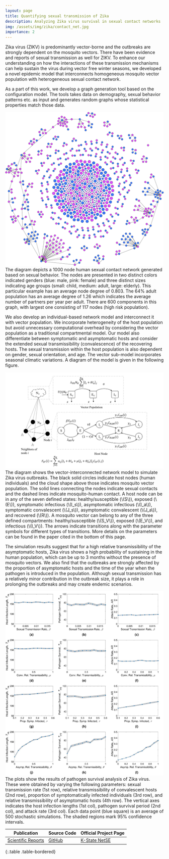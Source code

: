 ```yaml
---
layout: page
title: Quantifying sexual transmission of Zika
description: Analyzing Zika virus survival in sexual contact networks
img: /assets/img/zika/contact_net.jpg
importance: 2
---
```


Zika virus (ZIKV) is predominantly vector-borne and the outbreaks are strongly dependent on the mosquito vectors. There have been evidence and reports of sexual transmission as well for ZIKV. To enhance our understanding on how the interactions of these transmission mechanisms can help sustain the virus during vector free winter seasons, we developed a novel epidemic model that interconnects homogeneous mosquito vector population with heterogeneous sexual contact network.

As a part of this work, we develop a graph generation tool based on the configuration model. The tools takes data on demography, sexual behavior patterns etc. as input and generates random graphs whose statistical properties match those data.

<div class="row justify-content-center">
  <div class="col-sm-10">
    <img class="img-fluid rounded z-depth-1" src="/assets/img/zika/contact_net.jpg" alt="" title="Generated sexual contact network"/>
  </div>
</div>
<div class="caption">
    The diagram depicts a 1000 node human sexual contact network generated based on sexual behavior. The nodes are presented in two distinct colors indicated genders (blue: male, pink: female) and three distinct sizes indicating age groups (small: child, medium: adult, large: elderly). This particular example has an average node degree of 0.803. The 64% adult population has an average degree of 1.26 which indicates the average number of partners per year per adult. There are 600 components in this graph, with largest one consisting of 117 nodes (high risk population).
</div>

We also develop an individual-based network model and interconnect it with vector population. We incorporate heterogeneity of the host population but avoid unnecessary computational overhead by considering the vector population as a traditional compartmental model. Our model also differentiate between symptomatic and asymptomatic hosts and consider the extended sexual transmissibility (convalescence) of the recovering hosts. The sexual transmission within the host population is also dependent on gender, sexual orientation, and age. The vector sub-model incorporates seasonal climatic variations. A diagram of the model is given in the following figure.

<div class="row justify-content-center">
  <div class="col-sm-10">
    <img class="img-fluid rounded z-depth-1" src="/assets/img/zika/inter_model.jpg" alt="" title="Interconnected disease model"/>
  </div>
</div>
<div class="caption">
    The diagram shows the vector-interconnected network model to simulate Zika virus outbreaks. The black solid circles indicate host nodes (human individuals) and the cloud shape above those indicates mosquito vector population. The solid lines connecting the nodes indicate sexual contacts and the dashed lines indicate mosquito-human contact. A host node can be in any of the seven defined states: healthy/susceptible (\(S\)), exposed (\(E\)), symptomatic infectious (\(I_s\)), asymptomatic infectious (\(I_a\)), symptomatic convalescent (\(J_s\)), asymptomatic convalescent (\(J_a\)), and recovered (\(R\)). A mosquito vector can belong to any of the three defined compartments: healthy/susceptible (\(S_V\)), exposed (\(E_V\)), and infectious (\(I_V\)). The arrows indicate transitions along with the parameter symbols for different types of transitions. More details on the parameters can be found in the paper cited in the bottom of this page.
</div>

The simulation results suggest that for a high relative transmissibility of the asymptomatic hosts, Zika virus shows a high probability of sustaining in the human population, which can be up to 3 months without the presence of mosquito vectors. We also find that the outbreaks are strongly affected by the proportion of asymptomatic hosts and the time of the year when the pathogen is introduced in the population. Although sexual transmission has a relatively minor contribution in the outbreak size, it plays a role in prolonging the outbreaks and may create endemic scenarios.

<div class="row justify-content-center">
  <div class="col-sm-10">
    <img class="img-fluid rounded z-depth-1" src="/assets/img/zika/survival.jpg" alt="" title="Pathogen survival analysis"/>
  </div>
</div>
<div class="caption">
    The plots show the results of pathogen survival analysis of Zika virus. These were obtained by varying the following parameters: sexual transmission rate (1st row), relative transmissibility of convalescent hosts (2nd row), proportion of symptomatically infected individuals (3rd row), and relative transmissibility of asymptomatic hosts (4th row). The vertical axes indicates the host infection lengths (1st col), pathogen survival period (2nd col), and attack rate (3rd col). Each data point (blue square) is an average of 500 stochastic simulations. The shaded regions mark 95% confidence intervals.
</div>

| Publication | Source Code | Official Project Page |
|-------------|----------|--------|
| [Scientific Reports](https://doi.org/10.1038/s41598-019-43651-3) | [GitHub](https://github.com/tanvir-ferdousi/intercon-network-zikv) | [K-State NetSE](http://www.ece.k-state.edu/netse/projects/sprojects/longdistance.html) |
{:.table .table-bordered}
<!-- The work was published in Scientific Reports (Nature), which can be accessed via this [link](https://doi.org/10.1038/s41598-019-43651-3). The official project page of the NetSE group can be found [here](http://www.ece.k-state.edu/netse/projects/sprojects/longdistance.html). -->
